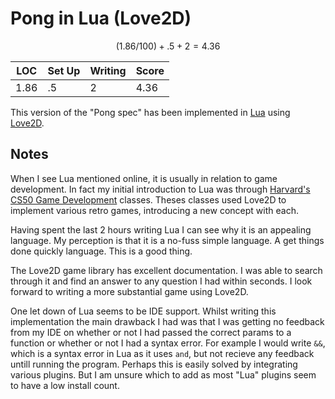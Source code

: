 # Pong in Lua (Love2D)

$$
(1.86/100) + .5 + 2 = 4.36
$$

| LOC  | Set Up | Writing | Score |
| ---- | ------ | ------- | ----- |
| 1.86 | .5     | 2       | 4.36  |

This version of the "Pong spec" has been implemented in [Lua](https://www.lua.org) using [Love2D](https://love2d.org).

## Notes

When I see Lua mentioned online, it is usually in relation to game development. In fact my initial introduction to Lua was through [Harvard's CS50 Game Development](https://cs50.harvard.edu/games/2018/) classes. Theses classes used Love2D to implement various retro games, introducing a new concept with each.

Having spent the last 2 hours writing Lua I can see why it is an appealing language. My perception is that it is a no-fuss simple language. A get things done quickly language. This is a good thing.

The Love2D game library has excellent documentation. I was able to search through it and find an answer to any question I had within seconds. I look forward to writing a more substantial game using Love2D.

One let down of Lua seems to be IDE support. Whilst writing this implementation the main drawback I had was that I was getting no feedback from my IDE on whether or not I had passed the correct params to a function or whether or not I had a syntax error. For example I would write `&&`, which is a syntax error in Lua as it uses `and`, but not recieve any feedback untill running the program. Perhaps this is easily solved by integrating various plugins. But I am unsure which to add as most "Lua" plugins seem to have a low install count.
